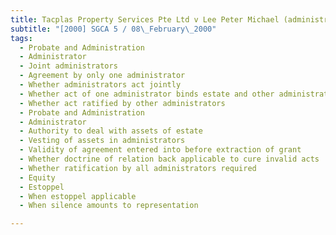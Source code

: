 ```yaml
---
title: Tacplas Property Services Pte Ltd v Lee Peter Michael (administrator of the estate of Lee 
subtitle: "[2000] SGCA 5 / 08\_February\_2000"
tags:
  - Probate and Administration
  - Administrator
  - Joint administrators
  - Agreement by only one administrator
  - Whether administrators act jointly
  - Whether act of one administrator binds estate and other administrators
  - Whether act ratified by other administrators
  - Probate and Administration
  - Administrator
  - Authority to deal with assets of estate
  - Vesting of assets in administrators
  - Validity of agreement entered into before extraction of grant
  - Whether doctrine of relation back applicable to cure invalid acts
  - Whether ratification by all administrators required
  - Equity
  - Estoppel
  - When estoppel applicable
  - When silence amounts to representation

---
```


